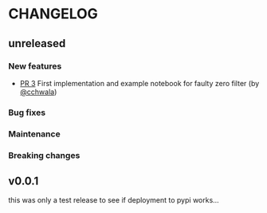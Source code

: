 # CHANGELOG

## unreleased

### New features

- [PR 3](https://github.com/OpenSenseAction/pypwsqc/pull/3) First implementation
  and example notebook for faulty zero filter (by
  [@cchwala](https://github.com/cchwala))

### Bug fixes

### Maintenance

### Breaking changes

## v0.0.1

this was only a test release to see if deployment to pypi works...
